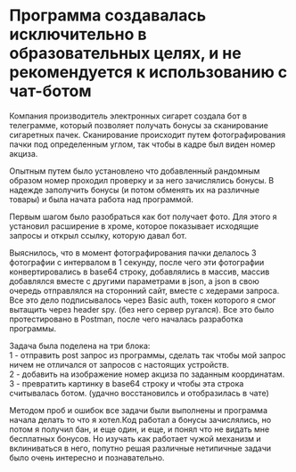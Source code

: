 # Программа создавалась исключительно в образовательных целях, и не рекомендуется к использованию с чат-ботом

Компания производитель электронных сигарет создала бот в телеграмме, который позволяет получать бонусы за сканирование сигаретных пачек. Сканирование происходит путем фотографирования пачки под определенным углом, так чтобы в кадре был виден номер акциза. 

Опытным путем было установлено что добавленный рандомным образом номер проходил проверку и за него зачислялись бонусы. В надежде заполучить бонусы (и потом обменять их на различные товары) и была начата работа над программой. 

Первым шагом было разобраться как бот получает фото.
Для этого я установил расширение в хроме, которое показывает исходящие запросы и открыл ссылку, которую давал бот.

Выяснилось, что в момент фотографирования пачки делалось 3 фотографии с интервалом в 1 секунду, после чего эти фотографии конвертировались в base64 строку, добавлялись в массив, массив добавлялся вместе с другими параметрами в json, а json в свою очередь отправлялся на сторонний сайт, вместе c хедерами запроса. Все это дело подписывалось через Basic auth, токен которого я смог вытащить через header spy. (без него сервер ругался).
Все это было протестировано в Postman, после чего началась разработка программы.

Задача была поделена на три блока:  
1 - отправить post запрос из программы, сделать так чтобы мой запрос ничем не отличался от запросов с настоящих устройств.  
2 - добавить на изображение номер акциза по заданным координатам.  
3 - превратить картинку в base64 строку и чтобы эта строка считывалась ботом. (удачно восстановилсь и отобразилась в чате)  

Методом проб и ошибок все задачи были выполнены и программа начала делать то что я хотел.Код работал а бонусы зачислялись, но потом я получил бан, и еще один, и еще, и понял что не видать мне бесплатных бонусов.  Но изучать как работает чужой механизм и вклиниваться в него, попутно решая различные нетипичные задачи было очень интересно и познавательно. 
